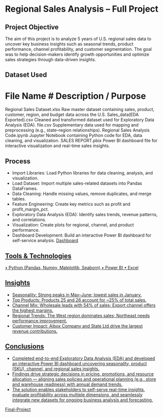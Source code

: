 # Regional Sales Analysis – Full Project

## Project Objective
The aim of this project is to analyze 5 years of U.S. regional sales data to uncover key business insights such as seasonal trends, product performance, channel profitability, and customer segmentation. The goal was to help decision-makers identify growth opportunities and optimize sales strategies through data-driven insights.

## Dataset Used

  # File Name	                               # Description / Purpose
  Regional Sales Dataset.xlsx	                Raw master dataset containing sales, product, customer, region, and budget data across the U.S.
  Sales_data(EDA Exported).csv                Cleaned and transformed dataset used for Exploratory Data Analysis (EDA).
  file.csv                                    Supplementary data used for mapping and preprocessing (e.g., state–region relationships).
  Regional Sales Analysis Code.ipynb	        Jupyter Notebook containing Python code for EDA, data cleaning, and visualization.
  SALES REPORT.pbix	                          Power BI dashboard file for interactive visualization and real-time sales insights.
 

## Process
* Import Libraries: Load Python libraries for data cleaning, analysis, and visualization.
* Load Dataset: Import multiple sales-related datasets into Pandas DataFrames.
* Data Cleaning: Handle missing values, remove duplicates, and merge tables.
* Feature Engineering: Create key metrics such as profit and profit_margin_pct.
* Exploratory Data Analysis (EDA): Identify sales trends, revenue patterns, and correlations.
* Visualization: Create plots for regional, channel, and product performance.
* Dashboard Development: Build an interactive Power BI dashboard for self-service analysis.
   <a href="https://github.com/saraswat10/Regional-Sales-Analysis/blob/main/SALES%20REPORT.pbix">Dashboard

## Tools & Technologies
   • Python (Pandas, Numpy, Matplotlib, Seaborn)
   • Power BI
   • Excel

## Insights
* Seasonality: Strong peaks in May–June; lowest sales in January.
* Top Products: Products 25 and 26 account for ~25% of total sales.
* Channel Mix: Wholesale leads with 54% of sales; Export channel offers the highest margins.
* Regional Trends: The West region dominates sales; Northeast needs performance improvement.
* Customer Impact: Aibox Company and State Ltd drive the largest revenue contributions.

## Conclusions
* Completed end-to-end Exploratory Data Analysis (EDA) and developed an interactive Power BI dashboard uncovering seasonality, product (SKU), channel, and regional sales insights.
* Findings drive strategic decisions in pricing, promotions, and resource allocation — aligning sales policies and operational planning (e.g., store and warehouse readiness) with annual demand trends.
* The solution enables stakeholders to self-serve real-time insights, evaluate profitability across multiple dimensions, and seamlessly integrate new datasets for ongoing business analysis and forecasting.

<a href="https://github.com/saraswat10/Regional-Sales-Analysis/blob/main/Regional%20Sales%20Analysis%20%20Code.ipynb">Final-Project
